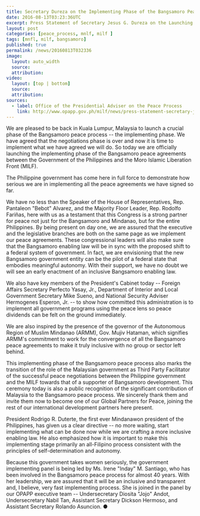 ```yaml
---
title: Secretary Dureza on the Implementing Phase of the Bangsamoro Peace Accords
date: 2016-08-13T03:23:36UTC
excerpt: Press Statement of Secretary Jesus G. Dureza on the Launching of the Implementing Phase of the Bangsamoro Peace Accords on 13 August 2016 held in Kuala Lumpur, Malaysia.
layout: post
categories: [peace_process, mnlf, milf ]
tags: [mnfl, milf, bangsamoro]
published: true
permalink: /news/20160813T032336
image:
  layout: auto_width
  source: 
  attribution: 
video:
  layout: [top | bottom]
  source: 
  attribution: 
sources:
  - label: Office of the Presidential Adviser on the Peace Process
    link: http://www.opapp.gov.ph/milf/news/press-statement-secretary-jesus-g-dureza-launching-implementing-phase-bangsamoro-peace
---
```


We are pleased to be back in Kuala Lumpur, Malaysia to launch a crucial phase of the Bangsamoro peace process -- the implementing phase. We have agreed that the negotiations phase is over and now it is time to implement what we have agreed we will do. So today we are officially launching the implementing phase of the Bangsamoro peace agreements between the Government of the Philippines and the Moro Islamic Liberation Front (MILF).

The Philippine government has come here in full force to demonstrate how serious we are in implementing all the peace agreements we have signed so far.

We have no less than the Speaker of the House of Representatives, Rep. Pantaleon "Bebot" Alvarez, and the Majority Floor Leader, Rep. Rodolfo Fariñas, here with us as a testament that this Congress is a strong partner for peace not just for the Bangsamoro and Mindanao, but for the entire Philippines. By being present on day one, we are assured that the executive and the legislative branches are both on the same page as we implement our peace agreements. These congressional leaders will also make sure that the Bangsamoro enabling law will be in sync with the proposed shift to a federal system of government. In fact, we are envisioning that the new Bangsamoro government entity can be the pilot of a federal state that embodies meaningful autonomy. With their support, we have no doubt we will see an early enactment of an inclusive Bangsamoro enabling law.

We also have key members of the President's Cabinet today -- Foreign Affairs Secretary Perfecto Yasay, Jr., Department of Interior and Local Government Secretary Mike Sueno, and National Security Adviser Hermogenes Esperon, Jr. -- to show how committed this administration is to implement all government programs using the peace lens so peace dividends can be felt on the ground immediately.

We are also inspired by the presence of the governor of the Autonomous Region of Muslim Mindanao (ARMM), Gov. Mujiv Hataman, which signifies ARMM's commitment to work for the convergence of all the Bangsamoro peace agreements to make it truly inclusive with no group or sector left behind.

This implementing phase of the Bangsamoro peace process also marks the transition of the role of the Malaysian government as Third Party Facilitator of the successful peace negotiations between the Philippine government and the MILF towards that of a supporter of Bangsamoro development. This ceremony today is also a public recognition of the significant contribution of Malaysia to the Bangsamoro peace process. We sincerely thank them and invite them now to become one of our Global Partners for Peace, joining the rest of our international development partners here present.

President Rodrigo R. Duterte, the first ever Mindanawon president of the Philippines, has given us a clear directive -- no more waiting, start implementing what can be done now while we are crafting a more inclusive enabling law. He also emphasized how it is important to make this implementing stage primarily an all-Filipino process consistent with the principles of self-determination and autonomy.

Because this government takes women seriously, the government implementing panel is being led by Ms. Irene "Inday" M. Santiago, who has been involved in the Bangsamoro peace process for almost 40 years. With her leadership, we are assured that it will be an inclusive and transparent and, I believe, very fast implementing process. She is joined in the panel by our OPAPP executive team -- Undersecretary Diosita "Jojo" Andot, Undersecretary Nabil Tan, Assistant Secretary Dickson Hermoso, and Assistant Secretary Rolando Asuncion.
&#x25cf;
